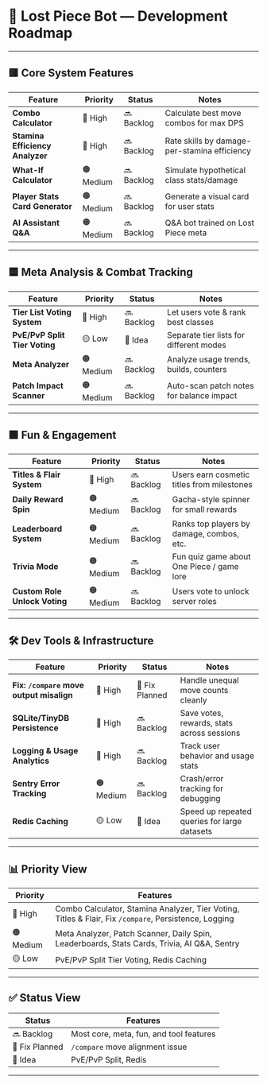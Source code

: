 
# 🧭 Lost Piece Bot — Development Roadmap

---

## 🟥 Core System Features

| Feature                        | Priority | Status      | Notes                                               |
|-------------------------------|----------|-------------|-----------------------------------------------------|
| **Combo Calculator**          | 🔴 High  | 🔜 Backlog  | Calculate best move combos for max DPS              |
| **Stamina Efficiency Analyzer** | 🔴 High | 🔜 Backlog  | Rate skills by damage-per-stamina efficiency        |
| **What-If Calculator**        | 🟠 Medium | 🔜 Backlog  | Simulate hypothetical class stats/damage            |
| **Player Stats Card Generator** | 🟠 Medium | 🔜 Backlog | Generate a visual card for user stats               |
| **AI Assistant Q&A**          | 🟠 Medium | 🔜 Backlog  | Q&A bot trained on Lost Piece meta                  |

---

## 🟦 Meta Analysis & Combat Tracking

| Feature                      | Priority | Status      | Notes                                               |
|-----------------------------|----------|-------------|-----------------------------------------------------|
| **Tier List Voting System** | 🔴 High  | 🔜 Backlog  | Let users vote & rank best classes                  |
| **PvE/PvP Split Tier Voting** | 🟡 Low | 🧠 Idea     | Separate tier lists for different modes             |
| **Meta Analyzer**           | 🟠 Medium | 🔜 Backlog  | Analyze usage trends, builds, counters              |
| **Patch Impact Scanner**    | 🟠 Medium | 🔜 Backlog  | Auto-scan patch notes for balance impact            |

---

## 🟩 Fun & Engagement

| Feature                   | Priority | Status      | Notes                                               |
|--------------------------|----------|-------------|-----------------------------------------------------|
| **Titles & Flair System**| 🔴 High  | 🔜 Backlog  | Users earn cosmetic titles from milestones          |
| **Daily Reward Spin**    | 🟠 Medium | 🔜 Backlog  | Gacha-style spinner for small rewards               |
| **Leaderboard System**   | 🟠 Medium | 🔜 Backlog  | Ranks top players by damage, combos, etc.           |
| **Trivia Mode**          | 🟠 Medium | 🔜 Backlog  | Fun quiz game about One Piece / game lore           |
| **Custom Role Unlock Voting** | 🟠 Medium | 🔜 Backlog | Users vote to unlock server roles                  |

---

## 🛠 Dev Tools & Infrastructure

| Feature                          | Priority | Status      | Notes                                               |
|----------------------------------|----------|-------------|-----------------------------------------------------|
| **Fix: `/compare` move output misalign** | 🔴 High | 🔧 Fix Planned | Handle unequal move counts cleanly          |
| **SQLite/TinyDB Persistence**    | 🔴 High  | 🔜 Backlog  | Save votes, rewards, stats across sessions          |
| **Logging & Usage Analytics**    | 🔴 High  | 🔜 Backlog  | Track user behavior and usage stats                 |
| **Sentry Error Tracking**        | 🟠 Medium | 🔜 Backlog  | Crash/error tracking for debugging                  |
| **Redis Caching**                | 🟡 Low   | 🧠 Idea     | Speed up repeated queries for large datasets        |

---

## 📊 Priority View

| Priority | Features |
|----------|----------|
| 🔴 High  | Combo Calculator, Stamina Analyzer, Tier Voting, Titles & Flair, Fix `/compare`, Persistence, Logging |
| 🟠 Medium| Meta Analyzer, Patch Scanner, Daily Spin, Leaderboards, Stats Cards, Trivia, AI Q&A, Sentry |
| 🟡 Low   | PvE/PvP Split Tier Voting, Redis Caching |

---

## ✅ Status View

| Status       | Features |
|--------------|----------|
| 🔜 Backlog    | Most core, meta, fun, and tool features |
| 🔧 Fix Planned| `/compare` move alignment issue         |
| 🧠 Idea       | PvE/PvP Split, Redis                    |

---
